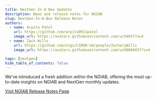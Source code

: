 ```yaml
---
title: NextGen In A Box Updates
description: News and release notes for NGIAB
slug: NextGen-In-A-Box Release Notes 
authors:
  - name: Arpita Patel
    url: https://github.com/arpita0911patel
    image_url: https://avatars.githubusercontent.com/u/54657?v=4
  - name: Zach Wills
    url: https://github.com/orgs/CIROH-UA/people/ZacharyWills
    image_url: https://avatars.githubusercontent.com/u/60660437?v=4

tags: [nextgen]
hide_table_of_contents: false
---
```


We've introduced a fresh addition within the NGIAB, offering the most up-to-date insights on NGIAB and NextGen monthly updates.

[Visit NGIAB Release Notes Page](/docs/products/nextgeninaboxDocker/news)